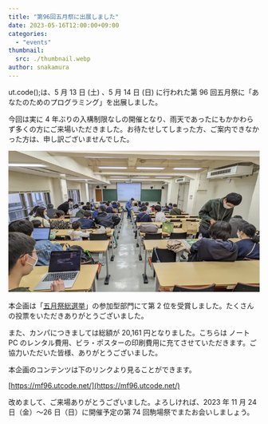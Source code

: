 ```yaml
---
title: "第96回五月祭に出展しました"
date: 2023-05-16T12:00:00+09:00
categories:
  - "events"
thumbnail:
  src: ./thumbnail.webp
author: snakamura
---
```


ut.code();は、5 月 13 日 (土) 、5 月 14 日 (日) に行われた第 96 回五月祭に「あなたのためのプログラミング」を出展しました。

今回は実に 4 年ぶりの入構制限なしの開催となり、雨天であったにもかかわらず多くの方にご来場いただきました。お待たせしてしまった方、ご案内できなかった方は、申し訳ございませんでした。

![会場の様子](./room.webp)

本企画は「[五月祭総選挙](https://gogatsusai.jp/96/visitor/awards/)」の参加型部門にて第 2 位を受賞しました。たくさんの投票をいただきありがとうございました。

また、カンパにつきましては総額が 20,161 円となりました。こちらは ノート PC のレンタル費用、ビラ・ポスターの印刷費用に充てさせていただきます。ご協力いただいた皆様、ありがとうございました。

本企画のコンテンツは下のリンクより見ることができます。

[https://mf96.utcode.net/](https://mf96.utcode.net/)

改めまして、ご来場ありがとうございました。よろしければ、2023 年 11 月 24 日（金）〜26 日（日）に開催予定の第 74 回駒場祭でまたお会いしましょう。
